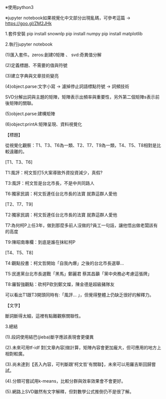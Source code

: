 ※使用python3

※jupyter notebook如果視覺化中文部分出現亂碼，可參考這篇 → https://goo.gl/ZM2JHk

1.套件安裝
pip install snownlp
pip install numpy
pip install matplotlib



2.執行jupyter notebook

(1)匯入套件。zeros:創建0矩陣 、 svd:奇異值分解

(2)定義標題、不需要的值與符號

(3)建立字典與文章技術變亮

(4)object.parse:文字小寫 → 濾掉停止詞語標點符號 → 詞頻技術

SVD分解出詞與主題的矩陣，矩陣表示出頻率與重要性，另外第二個矩陣s表示前後矩陣的關聯。

(5)object.parse:建構矩陣

(6)object:printA:矩陣呈現、資料視覺化

【標題】

從視覺化觀察：T1、T3、T6為一類、T2、T7、T9為一類，T4、T5、T8相對是比較遠離的。

[T1、T3、T6]

T1:風評：柯文哲打5大案導致外資投資減少，真假?

T3:風評：柯文哲是台北市長，不是中共同路人

T6:獨家民調：柯文哲連任台北市長的法寶 就靠這群人愛他

[T2、T7、T9]

T2:獨家民調：柯文哲連任台北市長的法寶 就靠這群人愛他

T7:為何柯P上任3年，做到那麼多前人沒做的?員工一句話，讓他悟出做老闆該有的高度

T9:陳昭南專欄：到底是誰在抹紅柯P

[T4、T5、T8]

T4:觀點投書：柯文哲開始「自我內爆」之後的台北市長選舉...

T5:民進黨台北市長選戰「黑馬」鄭麗君 蔡其昌籲「黨中央務必考慮這張牌」

T8:羅智強觀點：砍柯P砍到鄭文燦，陳金德是超級豬隊友

可以看出T1跟T3開頭同時有:「風評... 」，但覺得整體上仍缺乏很好的解釋力。

【文字】

斷詞斷得太細，這裡有點難觀察關聯性。


3.總結

(1).段詞使用結巴(jieba)斷字應該表現會更優異

(2).未來可用tf-idf 對[文章內容]做計算，矩陣內容會更加龐大，但可應用的地方上相對較廣。

(3).尚未達到【丟入內容，可判斷跟'柯文哲'有關聯】，未來可以用羅吉斯回歸嘗試。

(4).分類可嘗試用k-means，比較分群與效率效果會不會更好。

(5).網路上SVD雖然有文字解釋，但對數學公式推倒仍不是很了解。
